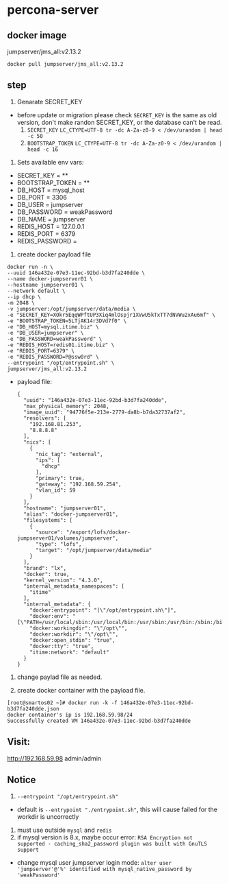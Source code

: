 # percona-server
## docker image
jumpserver/jms_all:v2.13.2

```
docker pull jumpserver/jms_all:v2.13.2
```
## step
1. Genarate SECRET_KEY
  - before update or migration please check `SECRET_KEY` is the same as old version, don't make randon SECRET_KEY, or the database can't be read.
    1. `SECRET_KEY`
      `LC_CTYPE=UTF-8 tr -dc A-Za-z0-9 < /dev/urandom | head -c 50`
    1. `BOOTSTRAP_TOKEN`
      `LC_CTYPE=UTF-8 tr -dc A-Za-z0-9 < /dev/urandom | head -c 16`

1. Sets available env vars:
  - SECRET_KEY = **
  - BOOTSTRAP_TOKEN = **
  - DB_HOST = mysql_host
  - DB_PORT = 3306
  - DB_USER = jumpserver
  - DB_PASSWORD = weakPassword
  - DB_NAME = jumpserver
  - REDIS_HOST = 127.0.0.1
  - REDIS_PORT = 6379
  - REDIS_PASSWORD =

1. create docker payload file
  ```
  docker run -n \
  --uuid 146a432e-07e3-11ec-92bd-b3d7fa240dde \
  --name docker-jumpserver01 \
  --hostname jumpserver01 \
  --network default \
  --ip dhcp \
  -m 2048 \
  -v jumpserver:/opt/jumpserver/data/media \
  -e "SECRET_KEY=XOkr5EqqWPftUP3Xiq4mlOspjr1XVwU5kTxTT7dNVWu2xAu6mf" \
  -e "BOOTSTRAP_TOKEN=5LTjAK14r3DVd7f0" \
  -e "DB_HOST=mysql.itime.biz" \
  -e "DB_USER=jumpserver" \
  -e "DB_PASSWORD=weakPassword" \
  -e "REDIS_HOST=redis01.itime.biz" \
  -e "REDIS_PORT=6379" \
  -e "REDIS_PASSWORD=P@ssw0rd" \
  --entrypoint "/opt/entrypoint.sh" \
  jumpserver/jms_all:v2.13.2
  ```

- payload file: 
  ```
  {
    "uuid": "146a432e-07e3-11ec-92bd-b3d7fa240dde",
    "max_physical_memory": 2048,
    "image_uuid": "94776f5e-213e-2779-da8b-b7da32737af2",
    "resolvers": [
      "192.168.81.253",
      "8.8.8.8"
    ],
    "nics": [
      {
        "nic_tag": "external",
        "ips": [
          "dhcp"
        ],
        "primary": true,
        "gateway": "192.168.59.254",
        "vlan_id": 59
      }
    ],
    "hostname": "jumpserver01",
    "alias": "docker-jumpserver01",
    "filesystems": [
      {
        "source": "/export/lofs/docker-jumpserver01/volumes/jumpserver",
        "type": "lofs",
        "target": "/opt/jumpserver/data/media"
      }
    ],
    "brand": "lx",
    "docker": true,
    "kernel_version": "4.3.0",
    "internal_metadata_namespaces": [
      "itime"
    ],
    "internal_metadata": {
      "docker:entrypoint": "[\"/opt/entrypoint.sh\"]",
      "docker:env": "[\"PATH=/usr/local/sbin:/usr/local/bin:/usr/sbin:/usr/bin:/sbin:/bin\",\"Version=v2.13.2\",\"LANG=en_US.utf8\",\"SECRET_KEY=XOkr5EqqWPftUP3Xiq4mlOspjr1XVwU5kTxTT7dNVWu2xAu6mf\",\"BOOTSTRAP_TOKEN=5LTjAK14r3DVd7f0\",\"DB_ENGINE=mysql\",\"DB_HOST=mysql.itime.biz\",\"DB_PORT=3306\",\"DB_USER=jumpserver\",\"DB_PASSWORD=weakPassword\",\"DB_NAME=jumpserver\",\"REDIS_HOST=redis01.itime.biz\",\"REDIS_PORT=6379\",\"REDIS_PASSWORD=P@ssw0rd\",\"CORE_HOST=http://127.0.0.1:8080\",\"LOG_LEVEL=ERROR\"]",
      "docker:workingdir": "\"/opt\"",
      "docker:workdir": "\"/opt\"",
      "docker:open_stdin": "true",
      "docker:tty": "true",
      "itime:network": "default"
    }
  }
  ```
1. change paylad file as needed.

1. create docker container with the payload file.
  ```
  [root@smartos02 ~]# docker run -k -f 146a432e-07e3-11ec-92bd-b3d7fa240dde.json
  docker container's ip is 192.168.59.98/24
  Successfully created VM 146a432e-07e3-11ec-92bd-b3d7fa240dde
  ```

## Visit:
http://192.168.59.98
admin/admin

## Notice
1. `--entrypoint "/opt/entrypoint.sh"`
  - default is `--entrypoint "./entrypoint.sh"`, this will cause failed for the workdir is uncorrectly
1. must use outside `mysql` and `redis`
1. if mysql version is 8.x, maybe occur error: `RSA Encryption not supported - caching_sha2_password plugin was built with GnuTLS support`
  - change mysql user jumpserver login mode:
    `alter user 'jumpserver'@'%' identified with mysql_native_password by 'weakPassword'`

